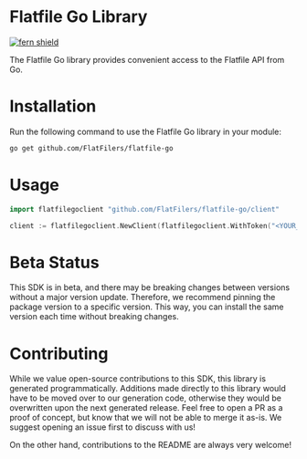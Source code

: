 <!-- Begin Title, generated by Fern  -->
# Flatfile Go Library

[![fern shield](https://img.shields.io/badge/%F0%9F%8C%BF-SDK%20generated%20by%20Fern-brightgreen)](https://github.com/fern-api/fern)

The Flatfile Go library provides convenient access to the Flatfile API from Go.
<!-- End Title  -->

<!-- Begin Installation, generated by Fern  -->
# Installation

Run the following command to use the Flatfile Go library in your module:
```sh
go get github.com/FlatFilers/flatfile-go
```
<!-- End Installation  -->

<!-- Begin Usage, generated by Fern  -->
# Usage

```go
import flatfilegoclient "github.com/FlatFilers/flatfile-go/client"

client := flatfilegoclient.NewClient(flatfilegoclient.WithToken("<YOUR_AUTH_TOKEN>"))
```
<!-- End Usage  -->

<!-- Begin Status, generated by Fern  -->
# Beta Status

This SDK is in beta, and there may be breaking changes between versions without a major 
version update. Therefore, we recommend pinning the package version to a specific version. 
This way, you can install the same version each time without breaking changes.
<!-- End Status  -->

<!-- Begin Contributing, generated by Fern  -->
# Contributing

While we value open-source contributions to this SDK, this library is generated programmatically. 
Additions made directly to this library would have to be moved over to our generation code, 
otherwise they would be overwritten upon the next generated release. Feel free to open a PR as
 a proof of concept, but know that we will not be able to merge it as-is. We suggest opening 
an issue first to discuss with us!

On the other hand, contributions to the README are always very welcome!
<!-- End Contributing  -->


